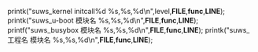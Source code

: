 printk("suws_kernel initcall%d %s,%s,%d\n",level,__FILE__,__func__,__LINE__);
printk("suws_u-boot 模块名 %s,%s,%d\n",__FILE__,__func__,__LINE__);
printf("suws_busybox 模块名 %s,%s,%d\n",__FILE__,__func__,__LINE__);
printk("suws_工程名 模块名 %s,%s,%d\n",__FILE__,__func__,__LINE__);
